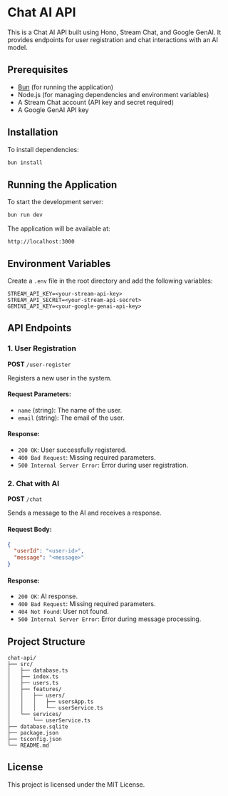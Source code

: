 # Chat AI API

This is a Chat AI API built using Hono, Stream Chat, and Google GenAI. It provides endpoints for user registration and chat interactions with an AI model.

## Prerequisites

- [Bun](https://bun.sh/) (for running the application)
- Node.js (for managing dependencies and environment variables)
- A Stream Chat account (API key and secret required)
- A Google GenAI API key

## Installation

To install dependencies:

```sh
bun install
```

## Running the Application

To start the development server:

```sh
bun run dev
```

The application will be available at:

```
http://localhost:3000
```

## Environment Variables

Create a `.env` file in the root directory and add the following variables:

```
STREAM_API_KEY=<your-stream-api-key>
STREAM_API_SECRET=<your-stream-api-secret>
GEMINI_API_KEY=<your-google-genai-api-key>
```

## API Endpoints

### 1. User Registration

**POST** `/user-register`

Registers a new user in the system.

#### Request Parameters:

- `name` (string): The name of the user.
- `email` (string): The email of the user.

#### Response:

- `200 OK`: User successfully registered.
- `400 Bad Request`: Missing required parameters.
- `500 Internal Server Error`: Error during user registration.

### 2. Chat with AI

**POST** `/chat`

Sends a message to the AI and receives a response.

#### Request Body:

```json
{
  "userId": "<user-id>",
  "message": "<message>"
}
```

#### Response:

- `200 OK`: AI response.
- `400 Bad Request`: Missing required parameters.
- `404 Not Found`: User not found.
- `500 Internal Server Error`: Error during message processing.

## Project Structure

```
chat-api/
├── src/
│   ├── database.ts
│   ├── index.ts
│   ├── users.ts
│   ├── features/
│   │   ├── users/
│   │   │   ├── usersApp.ts
│   │   │   └── userService.ts
│   └── services/
│       └── userService.ts
├── database.sqlite
├── package.json
├── tsconfig.json
└── README.md
```

## License

This project is licensed under the MIT License.

